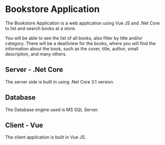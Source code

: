 # Bookstore Application

The Bookstore Application is a web application using Vue JS and .Net Core to list and search books at a store.

You will be able to see the list of all books, also filter by title and/or category. There will be a deatilview for the books, where you will find the information about the book, such as the cover, title,  author, small description, and many others.

## Server - .Net Core

The server side is built in using .Net Core 3.1 version.

## Database

The Database engine used is MS SQL Server.

## Client - Vue 

The client application is built in Vue JS.
